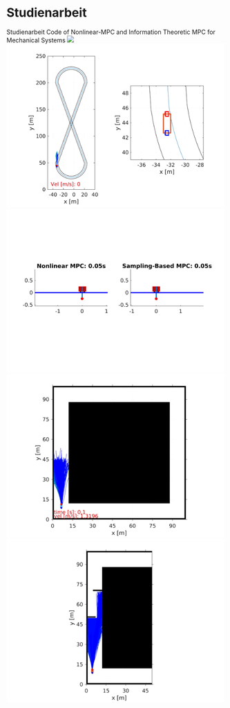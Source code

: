 # Studienarbeit
Studienarbeit Code of Nonlinear-MPC and Information Theoretic MPC for Mechanical Systems
![](dynamic_obstacle.gif)
![](eight_track.gif)
![](inverted_pendulum.gif)
![](square_track.gif)
![](static_obstacles.gif)